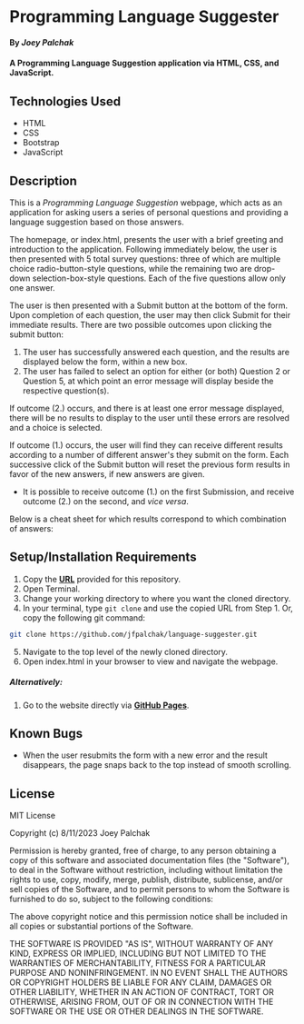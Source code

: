 # Programming Language Suggester

#### By _Joey Palchak_

#### A Programming Language Suggestion application via HTML, CSS, and JavaScript.

## Technologies Used

* HTML
* CSS
* Bootstrap
* JavaScript

## Description

This is a _Programming Language Suggestion_ webpage, which acts as an application for asking users a series of personal questions and providing a language suggestion based on those answers.

The homepage, or index.html, presents the user with a brief greeting and introduction to the application. Following immediately below, the user is then presented with 5 total survey questions: three of which are multiple choice radio-button-style questions, while the remaining two are drop-down selection-box-style questions. Each of the five questions allow only one answer.

The user is then presented with a Submit button at the bottom of the form. Upon completion of each question, the user may then click Submit for their immediate results. There are two possible outcomes upon clicking the submit button:
  1. The user has successfully answered each question, and the results are displayed below the form, within a new box.
  2. The user has failed to select an option for either (or both) Question 2 or Question 5, at which point an error message will display beside the respective question(s). 
          
If outcome (2.) occurs, and there is at least one error message displayed, there will be no results to display to the user until these errors are resolved and a choice is selected.

If outcome (1.) occurs, the user will find they can receive different results according to a number of different answer's they submit on the form. Each successive click of the Submit button will reset the previous form results in favor of the new answers, if new answers are given. 

  * It is possible to receive outcome (1.) on the first Submission, and receive outcome (2.) on the second, and _vice versa_.
 
Below is a cheat sheet for which results correspond to which combination of answers:




## Setup/Installation Requirements

1. Copy the **[URL](https://github.com/jfpalchak/language-suggester.git)** provided for this repository.
2. Open Terminal.
3. Change your working directory to where you want the cloned directory.
4. In your terminal, type `git clone` and use the copied URL from Step 1. Or, copy the following git command:
```bash
git clone https://github.com/jfpalchak/language-suggester.git
```
5. Navigate to the top level of the newly cloned directory.
6. Open index.html in your browser to view and navigate the webpage.

##### _Alternatively:_

1. Go to the website directly via **[GitHub Pages](#link)**.



## Known Bugs

* When the user resubmits the form with a new error and the result disappears, the page snaps back to the top instead of smooth scrolling.

## License

MIT License

Copyright (c) 8/11/2023 Joey Palchak

Permission is hereby granted, free of charge, to any person obtaining a copy of this software and associated documentation files (the "Software"), to deal in the Software without restriction, including without limitation the rights to use, copy, modify, merge, publish, distribute, sublicense, and/or sell copies of the Software, and to permit persons to whom the Software is furnished to do so, subject to the following conditions:  

The above copyright notice and this permission notice shall be included in all copies or substantial portions of the Software.  

THE SOFTWARE IS PROVIDED "AS IS", WITHOUT WARRANTY OF ANY KIND, EXPRESS OR IMPLIED, INCLUDING BUT NOT LIMITED TO THE WARRANTIES OF MERCHANTABILITY, FITNESS FOR A PARTICULAR PURPOSE AND NONINFRINGEMENT. IN NO EVENT SHALL THE AUTHORS OR COPYRIGHT HOLDERS BE LIABLE FOR ANY CLAIM, DAMAGES OR OTHER LIABILITY, WHETHER IN AN ACTION OF CONTRACT, TORT OR OTHERWISE, ARISING FROM, OUT OF OR IN CONNECTION WITH THE SOFTWARE OR THE USE OR OTHER DEALINGS IN THE SOFTWARE.